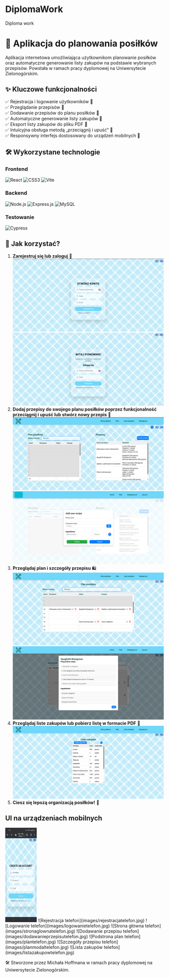 # DiplomaWork
Diploma work
# 📌 Aplikacja do planowania posiłków

Aplikacja internetowa umożliwiająca użytkownikom planowanie posiłków oraz automatyczne generowanie listy zakupów na podstawie wybranych przepisów. Powstała w ramach pracy dyplomowej na Uniwersytecie Zielonogórskim.

## ✨ Kluczowe funkcjonalności

✅ Rejestracja i logowanie użytkowników 🔐  
✅ Przeglądanie przepisów 🍲  
✅ Dodawanie przepisów do planu posiłków 📅  
✅ Automatyczne generowanie listy zakupów 🛒  
✅ Eksport listy zakupów do pliku PDF 📄  
✅ Intuicyjna obsługa metodą „przeciągnij i upuść” 🎯  
✅ Responsywny interfejs dostosowany do urządzeń mobilnych 📱  

## 🛠️ Wykorzystane technologie

### Frontend
![React](https://img.shields.io/badge/React-20232A?style=for-the-badge&logo=react&logoColor=61DAFB)
![CSS3](https://img.shields.io/badge/CSS3-%231572B6.svg?style=for-the-badge&logo=css3&logoColor=white)
![Vite](https://img.shields.io/badge/Vite-646CFF?style=for-the-badge&logo=vite&logoColor=white)

### Backend
![Node.js](https://img.shields.io/badge/Node.js-43853D?style=for-the-badge&logo=node.js&logoColor=white)
![Express.js](https://img.shields.io/badge/Express.js-000000?style=for-the-badge&logo=express&logoColor=white)
![MySQL](https://img.shields.io/badge/MySQL-4479A1?style=for-the-badge&logo=mysql&logoColor=white)

### Testowanie
![Cypress](https://img.shields.io/badge/Cypress-17202C?style=for-the-badge&logo=cypress&logoColor=white)

## 📖 Jak korzystać?

1. **Zarejestruj się lub zaloguj** 📝
![Rejestracja komputer](images/rejestracjakomputer.png)
![Logowanie komputer](images/logowaniekomputer.png)
2. **Dodaj przepisy do swojego planu posiłków poprzez funkcjonalność przeciągnij i upuść lub stwórz nowy przepis** 📅
![Strona główna komputer](images/stronaglowna.png)
![Dodawanie przepisu komputer](images/dodawanieprzepisukomputer.png)
3. **Przeglądaj plan i szczegóły przepisu** 🛍️
![Podstrona plan komputer](images/planpage.png)
![Szczegóły przepisu komputer](images/planmodal.png)
4. **Przeglądaj liste zakupów lub pobierz listę w formacie PDF** 📄
![Lista zakupów komputer](images/listazakupowkomputer.png)
5. **Ciesz się lepszą organizacją posiłków!** 🎉

## UI na urządzeniach mobilnych

<img src="images/rejestracjatelefon.jpg" alt="Rejestracja telefon" width="100" height="300">
![Rejestracja telefon](images/rejestracjatelefon.jpg)
![Logowanie telefon](images/logowanietelefon.jpg)
![Strona główna telefon](images/stronaglownatelefon.jpg)
![Dodawanie przepisu telefon](images/dodawanieprzepisutelefon.jpg)
![Podstrona plan telefon](images/plantelefon.jpg)
![Szczegóły przepisu telefon](images/planmodaltelefon.jpg)
![Lista zakupów telefon](images/listazakupowtelefon.jpg)

🛠 Stworzone przez Michała Hoffmana w ramach pracy dyplomowej na Uniwersytecie Zielonogórskim.




